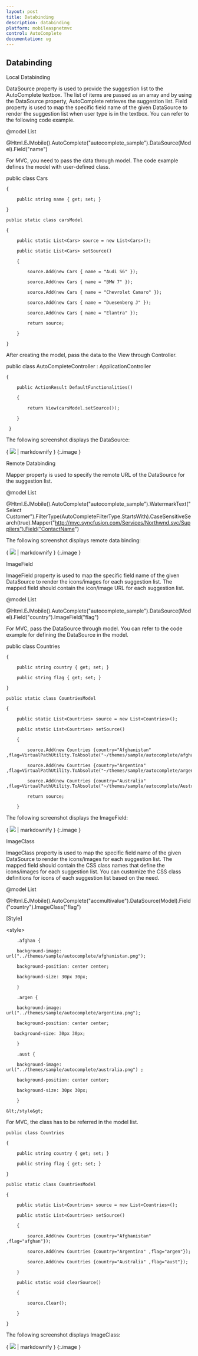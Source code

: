 ```yaml
---
layout: post
title: Databinding
description: databinding
platform: mobileaspnetmvc
control: AutoComplete 
documentation: ug
---
```


## Databinding

Local Databinding

DataSource property is used to provide the suggestion list to the AutoComplete textbox. The list of items are passed as an array and by using the DataSource property, AutoComplete retrieves the suggestion list. Field property is used to map the specific field name of the given DataSource to render the suggestion list when user type is in the textbox. You can refer to the following code example.



@model List<Cars>

@Html.EJMobile().AutoComplete("autocomplete_sample").DataSource(Model).Field("name")



For MVC, you need to pass the data through model. The code example defines the model with user-defined class.

  public class Cars

    {

        public string name { get; set; }

    }

    public static class carsModel  

    {

        public static List<Cars> source = new List<Cars>();

        public static List<Cars> setSource()

        {

            source.Add(new Cars { name = "Audi S6" });

            source.Add(new Cars { name = "BMW 7" });

            source.Add(new Cars { name = "Chevrolet Camaro" });

            source.Add(new Cars { name = "Duesenberg J" });

            source.Add(new Cars { name = "Elantra" });

            return source;

        }

    }



After creating the model, pass the data to the View through Controller.

public class AutoCompleteController : ApplicationController

    {       

        public ActionResult DefaultFunctionalities()

        {

            return View(carsModel.setSource());

        }

     }



The following screenshot displays the DataSource:

{ ![](Databinding_images/Databinding_img1.png) | markdownify }
{:.image }


Remote Databinding

Mapper property is used to specify the remote URL of the DataSource for the suggestion list. 



@model List<Cars>

@Html.EJMobile().AutoComplete("autocomplete_sample").WatermarkText("Select Customer").FilterType(AutoCompleteFilterType.StartsWith).CaseSensitiveSearch(true).Mapper("http://mvc.syncfusion.com/Services/Northwnd.svc/Suppliers").Field("ContactName")



The following screenshot displays remote data binding:

{ ![](Databinding_images/Databinding_img2.png) | markdownify }
{:.image }


ImageField

ImageField property is used to map the specific field name of the given DataSource to render the icons/images for each suggestion list. The mapped field should contain the icon/image URL for each suggestion list.



@model List<Countries>

@Html.EJMobile().AutoComplete("autocomplete_sample").DataSource(Model).Field("country").ImageField("flag")



For MVC, pass the DataSource through model. You can refer to the code example for defining the DataSource in the model.

public class Countries

    {

        public string country { get; set; }

        public string flag { get; set; }

    }

    public static class CountriesModel

    {

        public static List<Countries> source = new List<Countries>();

        public static List<Countries> setSource()

        {

            source.Add(new Countries {country="Afghanistan" ,flag=VirtualPathUtility.ToAbsolute("~/themes/sample/autocomplete/afghanistan.png")});

            source.Add(new Countries {country="Argentina" ,flag=VirtualPathUtility.ToAbsolute("~/themes/sample/autocomplete/argentina.png")});

            source.Add(new Countries {country="Australia" ,flag=VirtualPathUtility.ToAbsolute("~/themes/sample/autocomplete/Australia.png")}); 

            return source;

        }



The following screenshot displays the ImageField:

{ ![](Databinding_images/Databinding_img3.png) | markdownify }
{:.image }


ImageClass

ImageClass property is used to map the specific field name of the given DataSource to render the icons/images for each suggestion list. The mapped field should contain the CSS class names that define the icons/images for each suggestion list. You can customize the CSS class definitions for icons of each suggestion list based on the need.



@model List<Countries>

@Html.EJMobile().AutoComplete("accmultivalue").DataSource(Model).Field("country").ImageClass("flag")



[Style]



&lt;style&gt;

        .afghan {

        background-image: url("../themes/sample/autocomplete/afghanistan.png");

        background-position: center center;

        background-size: 30px 30px;

        }

        .argen {

        background-image: url("../themes/sample/autocomplete/argentina.png");

        background-position: center center;

       background-size: 30px 30px;

        }

        .aust {

        background-image: url("../themes/sample/autocomplete/australia.png") ;

        background-position: center center;

        background-size: 30px 30px;

        }

    &lt;/style&gt;



For MVC, the class has to be referred in the model list.

    public class Countries

    {

        public string country { get; set; }

        public string flag { get; set; }

    }

    public static class CountriesModel

    {

        public static List<Countries> source = new List<Countries>();

        public static List<Countries> setSource()

        {

            source.Add(new Countries {country="Afghanistan" ,flag="afghan"});

            source.Add(new Countries {country="Argentina" ,flag="argen"});

            source.Add(new Countries {country="Australia" ,flag="aust"});

        }

        public static void clearSource()

        {

            source.Clear();

        }

    }



The following screenshot displays ImageClass:

{ ![](Databinding_images/Databinding_img4.png) | markdownify }
{:.image }


